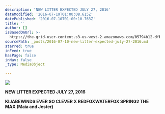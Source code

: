 ```yaml
---
description: 'NEW LITTER EXPECTED JULY 27, 2016'
dateModified: '2016-07-10T01:00:08.615Z'
datePublished: '2016-07-10T01:00:10.763Z'
title: ''
author: []
isBasedOnUrl: >-
  https://the-grid-user-content.s3-us-west-2.amazonaws.com/05794b12-dfb8-45e2-8c7a-b688aadc0c34.jpg
sourcePath: _posts/2016-07-10-new-litter-expected-july-27-2016.md
starred: true
inFeed: true
hasPage: false
inNav: false
_type: MediaObject

---
```

![](https://the-grid-user-content.s3-us-west-2.amazonaws.com/05794b12-dfb8-45e2-8c7a-b688aadc0c34.jpg)

**NEW LITTER EXPECTED JULY 27, 2016**

**KIJABEWINDS EVER SO CLEVER X REDFOXWATERFOX SPRING2 THE MAX (Maia and Jester)**